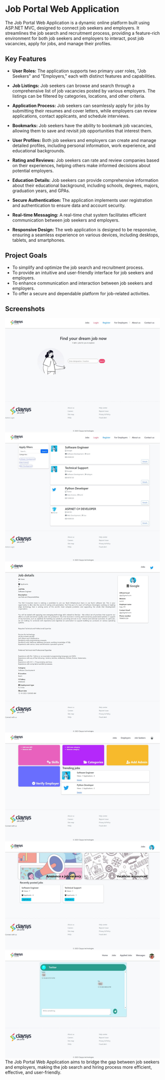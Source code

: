 # Job Portal Web Application

The Job Portal Web Application is a dynamic online platform built using ASP.NET MVC, designed to connect job seekers and employers. It streamlines the job search and recruitment process, providing a feature-rich environment for both job seekers and employers to interact, post job vacancies, apply for jobs, and manage their profiles.

## Key Features

- **User Roles:** The application supports two primary user roles, "Job Seekers" and "Employers," each with distinct features and capabilities.

- **Job Listings:** Job seekers can browse and search through a comprehensive list of job vacancies posted by various employers. The listings can be filtered by categories, locations, and other criteria.

- **Application Process:** Job seekers can seamlessly apply for jobs by submitting their resumes and cover letters, while employers can review applications, contact applicants, and schedule interviews.

- **Bookmarks:** Job seekers have the ability to bookmark job vacancies, allowing them to save and revisit job opportunities that interest them.

- **User Profiles:** Both job seekers and employers can create and manage detailed profiles, including personal information, work experience, and educational backgrounds.

- **Rating and Reviews:** Job seekers can rate and review companies based on their experiences, helping others make informed decisions about potential employers.

- **Education Details:** Job seekers can provide comprehensive information about their educational background, including schools, degrees, majors, graduation years, and GPAs.

- **Secure Authentication:** The application implements user registration and authentication to ensure data and account security.

- **Real-time Messaging:** A real-time chat system facilitates efficient communication between job seekers and employers.

- **Responsive Design:** The web application is designed to be responsive, ensuring a seamless experience on various devices, including desktops, tablets, and smartphones.

## Project Goals

- To simplify and optimize the job search and recruitment process.
- To provide an intuitive and user-friendly interface for job seekers and employers.
- To enhance communication and interaction between job seekers and employers.
- To offer a secure and dependable platform for job-related activities.

## Screenshots

![Screenshot](JobPortal/Screenshots/home.jpg)
![Screenshot](JobPortal/Screenshots/jobs.jpg)
![Screenshot](JobPortal/Screenshots/jobdetails.jpg)
![Screenshot](JobPortal/Screenshots/admin.jpg)
![Screenshot](JobPortal/Screenshots/employer.jpg)
![Screenshot](JobPortal/Screenshots/chat.jpg)
The Job Portal Web Application aims to bridge the gap between job seekers and employers, making the job search and hiring process more efficient, effective, and user-friendly.


